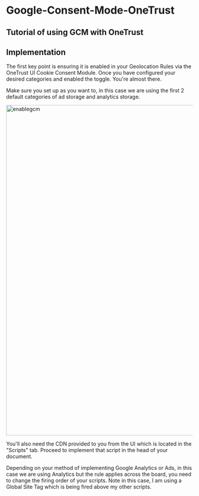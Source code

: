 # Google-Consent-Mode-OneTrust
## Tutorial of using GCM with OneTrust

## Implementation 

The first key point is ensuring it is enabled in your Geolocation Rules via the OneTrust UI Cookie Consent Module. Once you have configured your desired categories and enabled the toggle. You're almost there. 

Make sure you set up as you want to, in this case we are using the first 2 default categories of ad storage and analytics storage. 

<img width="892" alt="enablegcm" src="https://user-images.githubusercontent.com/67240269/181742400-85c62003-89ce-42ed-b09e-1e89f3bfdfe2.png">

You'll also need the CDN provided to you from the UI which is located in the "Scripts" tab. Proceed to implement that script in the head of your document. 

Depending on your method of implementing Google Analytics or Ads, in this case we are using Analytics but the rule applies across the board, you need to change the firing order of your scripts. Note in this case, I am using a Global Site Tag which is being fired above my other scripts. 

